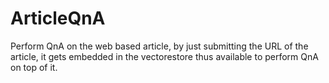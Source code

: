 # ArticleQnA
Perform QnA on the web based article, by just submitting the URL of the article, it gets embedded in the vectorestore thus available to perform QnA on top of it.
